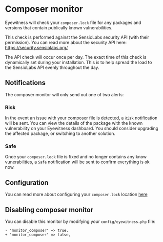 # Composer monitor

Eyewitness will check your `composer.lock` file for any packages and versions that contain publically known vulnerabilities.

This check is performed against the SensioLabs security API (with their permission). You can read more about the security API here: https://security.sensiolabs.org/

The API check will occur once per day. The exact time of this check is dynamically set during your installation. This is to help spread the load to the SensioLabs API evenly throughout the day.


## Notifications

The composer monitor will only send out one of two alerts:

### Risk

In the event an issue with your composer file is detected, a `Risk` notification will be sent. You can view the details of the package with the known vulnerability on your Eyewitness dashboard. You should consider upgrading the affected package, or switching to another solution.

### Safe

Once your `composer.lock` file is fixed and no longer contains any know vunerabilities, a `Safe` notification will be sent to confirm everything is ok now.


## Configuration

You can read more about configuring your `composer.lock` location [here](configuration\general.md#composer.lock)


## Disabling composer monitor

You can disable this monitor by modifying your `config/eyewitness.php` file:

    - 'monitor_composer' => true,
    + 'monitor_composer' => false,
